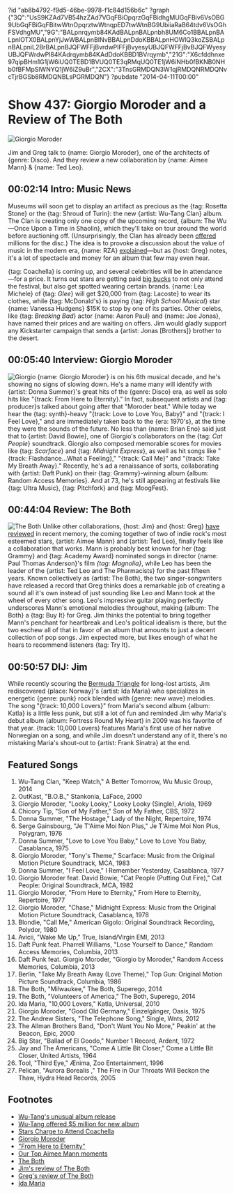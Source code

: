 ?id "ab8b4792-f9d5-46be-9978-f1c84d156b6c"
?graph {"3Q":"UsS9KZAd7VB54hzZAd7VGqFBiOpqrzGqFBidhgMUGqFBiv6VsOBG9UbGqFBiGqFBitwWtnOpqrztwWtnqpED7twWtnBG9UbiiaRaB64tdv6VsOGhFSVdhgMU","9G":"BALpnrqymb84KAdBALpnBALpnbh8UM6Co1BBALpnBALpnlOTX0BALpnYjJwWBALpnBINvBBALpnDdoKBBALpnHOWlQ3koZSBALpnBALpniL2BrBALpnBJQFWFFjBvrdwPlFFjBvyesyUBJQFWFFjBvBJQFWyesyUBJQFWrdwPl84KAdrqymb84KAdDdoKBBD1BVrqymb","21G":"X6cfddhnxe97qipBHm1G1jW6iUQ0TEBD1BVUQ0TE3qRMqUQ0TE1jW6iNHb0fBKNB0NHb0fBFMpSlWNYQ1jW6iZ9uBr","2CX":"3TnsGRMDQN3W1qjRMDQNRMDQNvcTjrBGSb8RMDQNBLsPGRMDQN"}
?pubdate "2014-04-11T00:00"
# Show 437: Giorgio Moroder and a Review of The Both

![Giorgio Moroder](https://static.soundopinions.org/images/2014/moroder_web.jpg)

Jim and Greg talk to {name: Giorgio Moroder}, one of the architects of {genre: Disco}. And they review a new collaboration by {name: Aimee Mann} & {name: Ted Leo}. 


## 00:02:14 Intro: Music News
Museums will soon get to display an artifact as precious as the {tag: Rosetta Stone} or the {tag: Shroud of Turin}: the new {artist: Wu-Tang Clan} album. The Clan is creating only one copy of the upcoming record, {album: The Wu—Once Upon a Time in Shaolin}, which they'll take on tour around the world before auctioning off. (Unsurprisingly, the Clan has already been [offered](http://www.latimes.com/entertainment/music/posts/la-et-ms-wu-tang-clan-secret-album-20140403,0,4840180.story#axzz2yJGxuNGx) millions for the disc.) The idea is to provoke a discussion about the value of music in the modern era, {name: RZA} [explained](http://www.forbes.com/sites/zackomalleygreenburg/2014/03/26/why-wu-tang-will-release-just-one-copy-of-its-secret-album/)—but as {host: Greg} notes, it's a lot of spectacle and money for an album that few may even hear.

{tag: Coachella} is coming up, and several celebrities will be in attendance—for a price. It turns out stars are getting paid [big bucks](http://www.billboard.com/biz/articles/news/branding/6041338/are-stars-charging-20k-and-up-to-wear-t-shirts-at-coachella) to not only attend the festival, but also get spotted wearing certain brands. {name: Lea Michele} of {tag: *Glee*} will get $20,000 from {tag: Lacoste} to wear its clothes, while {tag: McDonald's} is paying {tag: *High School Musical*} star {name: Vanessa Hudgens} $15K to stop by one of its parties. Other celebs, like {tag: *Breaking Bad*} actor {name: Aaron Paul} and {name: Joe Jonas}, have named their prices and are waiting on offers. Jim would gladly support any Kickstarter campaign that sends a {artist: Jonas [Brothers]} brother to the desert.

## 00:05:40 Interview: Giorgio Moroder
![Giorgio](https://static.soundopinions.org/assets/437/9G0.jpg)
{name: Giorgio Moroder} is on his 6th musical decade, and he's showing no signs of slowing down. He's a name many will identify with {artist: Donna Summer}'s great hits of the {genre: Disco} era, as well as solo hits like "{track: From Here to Eternity}." In fact, subsequent artists and {tag: producer}s talked about going after that "Moroder beat." While today we hear the {tag: synth}-heavy "{track: Love to Love You, Baby}" and "{track: I Feel Love}," and are immediately taken back to the {era: 1970's}, at the time they were the sounds of the future. No less than {name: Brian Eno} said just that to {artist: David Bowie}, one of Giorgio's collaborators on the {tag: *Cat People*} soundtrack. Giorgio also composed memorable scores for movies like {tag: *Scarface*} and {tag: *Midnight Express*}, as well as hit songs like "{track: Flashdance...What a Feeling}," "{track: Call Me}" and "{track: Take My Breath Away}." Recently, he's ad a renaissance of sorts, collaborating with {artist: Daft Punk} on their {tag: Grammy}-winning album {album: Random Access Memories}. And at 73, he's still appearing at festivals like {tag: Ultra Music}, {tag: Pitchfork} and {tag: MoogFest}. 


## 00:44:04 Review: The Both

![The Both](https://static.soundopinions.org/assets/437/21G0.jpg)
Unlike other collaborations, {host: Jim} and {host: Greg} [have](/show/421/review/billiejoearmstrongnorahjones) [reviewed](/show/410/review/elviscostellotheroots) in recent memory, the coming together of two of indie rock's most esteemed stars, {artist: Aimee Mann} and {artist: Ted Leo}, finally feels like a collaboration that works. Mann is probably best known for her {tag: Grammy} and {tag: Academy Award} nominated songs in director {name: Paul Thomas Anderson}'s film *{tag: Magnolia}*, while Leo has been the leader of the {artist: Ted Leo and The Pharmacists} for the past fifteen years. Known collectively as {artist: The Both}, the two singer-songwriters have released a record that Greg thinks does a remarkable job of creating a sound all it's own instead of just sounding like Leo and Mann took at the wheel of every other song. Leo's impressive guitar playing perfectly underscores Mann's emotional melodies throughout, making {album: The Both} a {tag: Buy It} for Greg. Jim thinks the potential to bring together Mann's penchant for heartbreak and Leo's political idealism is there, but the two eschew all of that in favor of an album that amounts to just a decent collection of pop songs. Jim expected more, but likes enough of what he hears to recommend listeners {tag: Try It}. 


## 00:50:57 DIJ: Jim
While recently scouring the [Bermuda Triangle](show/426)  for long-lost artists, Jim rediscovered {place: Norway}'s {artist: Ida Maria} who specializes in energetic {genre: punk} rock blended with {genre: new wave} melodies. The song "{track: 10,000 Lovers}" from Maria's second album {album: Katla} is a little less punk, but still a lot of fun and reminded Jim why Maria's debut album {album: Fortress Round My Heart} in 2009 was his favorite of that year. {track: 10,000 Lovers} features Maria's first use of her native Norwegian on a song, and while Jim doesn't understand any of it, there's no mistaking Maria's shout-out to {artist: Frank Sinatra} at the end. 

## Featured Songs
1. Wu-Tang Clan, "Keep Watch," A Better Tomorrow, Wu Music Group, 2014
1. OutKast, "B.O.B.," Stankonia, LaFace, 2000
1. Giorgio Moroder, "Looky Looky," Looky Looky (Single), Ariola, 1969
1. Chicory Tip, "Son of My Father," Son of My Father, CBS, 1972
1. Donna Summer, "The Hostage," Lady of the Night, Repertoire, 1974
1. Serge Gainsbourg, "Je T'Aime Moi Non Plus," Je T'Aime Moi Non Plus, Polygram, 1976
1. Donna Summer, "Love to Love You Baby," Love to Love You Baby, Casablanca, 1975
1. Giorgio Moroder, "Tony's Theme," Scarface: Music from the Original Motion Picture Soundtrack, MCA, 1983
1. Donna Summer, "I Feel Love," I Remember Yesterday, Casablanca, 1977
1. Giorgio Moroder feat. David Bowie, "Cat People (Putting Out Fire)," Cat People: Original Soundtrack, MCA, 1982
1. Giorgio Moroder, "From Here to Eternity," From Here to Eternity, Repertoire, 1977
1. Giorgio Moroder, "Chase," Midnight Express: Music from the Original Motion Picture Soundtrack, Casablanca, 1978
1. Blondie, "Call Me," American Gigolo: Original Soundtrack Recording, Polydor, 1980
1. Avicii, "Wake Me Up," True, Island/Virgin EMI, 2013
1. Daft Punk feat. Pharrell Williams, "Lose Yourself to Dance," Random Access Memories, Columbia, 2013
1. Daft Punk feat. Giorgio Moroder, "Giorgio by Moroder," Random Access Memories, Columbia, 2013
1. Berlin, "Take My Breath Away (Love Theme)," Top Gun: Original Motion Picture Soundtrack, Columbia, 1986
1. The Both, "Milwaukee," The Both, Superego, 2014
1. The Both, "Volunteers of America," The Both, Superego, 2014
1. Ida Maria, "10,000 Lovers," Katla, Universal, 2010 
1. Giorgio Moroder, "Good Old Germany," Einzelgänger, Oasis, 1975
1. The Andrew Sisters, "The Telephone Song," Single, Wnts, 2012 
1. The Allman Brothers Band, "Don't Want You No More," Peakin' at the Beacon, Epic, 2000
1. Big Star, "Ballad of El Goodo," Number 1 Record, Ardent, 1972
1. Jay and The Americans, "Come A Little Bit Closer," Come a Little Bit Closer, United Artists, 1964
1. Tool, "Third Eye," Ænima, Zoo Entertainment, 1996
1. Pelican, "Aurora Borealis ," The Fire in Our Throats Will Beckon the Thaw, Hydra Head Records, 2005


## Footnotes
- [Wu-Tang's unusual album release](http://www.forbes.com/sites/zackomalleygreenburg/2014/03/26/why-wu-tang-will-release-just-one-copy-of-its-secret-album/)
- [Wu-Tang offered $5 million for new album](http://www.latimes.com/entertainment/music/posts/la-et-ms-wu-tang-clan-secret-album-20140403,0,4840180.story#axzz2yJGxuNGx)
- [Stars Charge to Attend Coachella](http://www.billboard.com/biz/articles/news/branding/6041338/are-stars-charging-20k-and-up-to-wear-t-shirts-at-coachella)
- [Giorgio Moroder](http://giorgiomoroder.com/)
- ["From Here to Eternity"](https://www.youtube.com/watch?v=PfAu8vqAHxc)
- [Our Top Aimee Mann moments](http://soundopinions.tumblr.com/post/40178972165/top-aimee-mann-moments-in-our-opinion)
- [The Both](http://www.the-both.com/)
- [Jim's review of The Both](http://www.wbez.org/blogs/jim-derogatis/2014-04/both-isn%E2%80%99t-what-you-might-expect-109993)
- [Greg's review of The Both](http://articles.chicagotribune.com/2014-04-07/entertainment/sc-the-both-review-20140407_1_mann-and-leo-ted-leo-aimee-mann)
- [Ida Maria](http://www.idamariamusic.com/)
